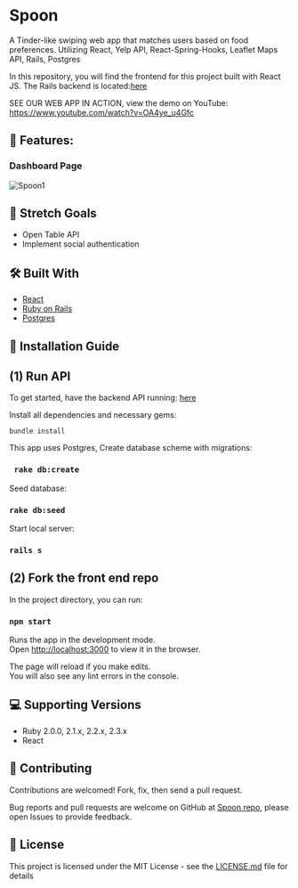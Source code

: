 # Spoon 

A Tinder-like swiping web app that matches users based on food preferences. Utilizing React, Yelp API, React-Spring-Hooks, Leaflet Maps API, Rails, Postgres

In this repository, you will find the frontend for this project built with React JS. The Rails backend is located:[here](https://github.com/danherrera0/SPOON_Server)

SEE OUR WEB APP IN ACTION, view the demo on YouTube: https://www.youtube.com/watch?v=OA4ye_u4Gfc

## 📌 Features:

### Dashboard Page
![Spoon1](https://raw.githubusercontent.com/diaaanek/SPOON_Client/master/public/spoon1.png)


## 🎯 Stretch Goals
* Open Table API
* Implement social authentication

## 🛠 Built With
* [React](https://reactjs.org/) 
* [Ruby on Rails](https://rubyonrails.org/)
* [Postgres](https://www.sqlite.org/) 

## 📑 Installation Guide

## (1) Run API

To get started, have the backend API running: [here](https://github.com/danherrera0/SPOON_Server)

Install all dependencies and necessary gems:

`bundle install `

This app uses Postgres, Create database scheme with migrations:

### ` rake db:create`

Seed database:

### ` rake db:seed `

Start local server:

### ` rails s `


## (2) Fork the front end repo

In the project directory, you can run:

### `npm start`

Runs the app in the development mode.<br>
Open [http://localhost:3000](http://localhost:3000) to view it in the browser.

The page will reload if you make edits.<br>
You will also see any lint errors in the console.


## 💻 Supporting Versions
- Ruby 2.0.0, 2.1.x, 2.2.x, 2.3.x
- React 

## 🤩 Contributing

Contributions are welcomed!  Fork, fix, then send a pull request.

Bug reports and pull requests are welcome on GitHub at [Spoon repo](https://github.com/diaaanek/SPOON_client), please open Issues to provide feedback.


## 📗 License

This project is licensed under the MIT License - see the [LICENSE.md](LICENSE.md) file for details
